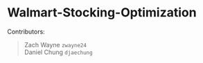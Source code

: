 # Walmart-Stocking-Optimization

Contributors:
> Zach Wayne `zwayne24` <br /> Daniel Chung `djaechung`
